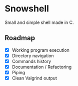 # Snowshell

Small and simple shell made in C.

## Roadmap

- [x] Working program execution
- [x] Directory navigation
- [x] Commands history
- [x] Documentation / Refactoring
- [x] Piping
- [x] Clean Valgrind output
